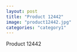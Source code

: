 ```yaml
---
layout: post
title: "Product 12442"
image: "product12442.jpg"
categories: "category1"
---
```

Product 12442
